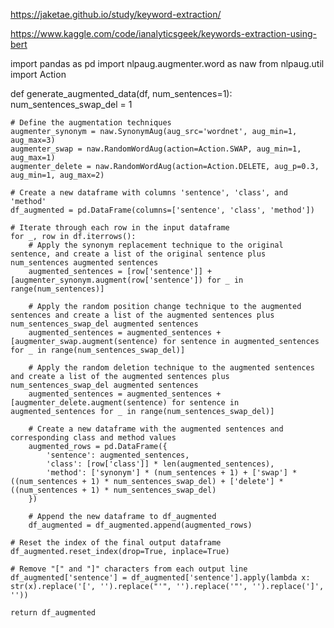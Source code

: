 https://jaketae.github.io/study/keyword-extraction/

https://www.kaggle.com/code/ianalyticsgeek/keywords-extraction-using-bert


import pandas as pd
import nlpaug.augmenter.word as naw
from nlpaug.util import Action


def generate_augmented_data(df, num_sentences=1):
    num_sentences_swap_del = 1

    # Define the augmentation techniques
    augmenter_synonym = naw.SynonymAug(aug_src='wordnet', aug_min=1, aug_max=3)
    augmenter_swap = naw.RandomWordAug(action=Action.SWAP, aug_min=1, aug_max=1)
    augmenter_delete = naw.RandomWordAug(action=Action.DELETE, aug_p=0.3, aug_min=1, aug_max=2)

    # Create a new dataframe with columns 'sentence', 'class', and 'method'
    df_augmented = pd.DataFrame(columns=['sentence', 'class', 'method'])

    # Iterate through each row in the input dataframe
    for _, row in df.iterrows():
        # Apply the synonym replacement technique to the original sentence, and create a list of the original sentence plus num_sentences augmented sentences
        augmented_sentences = [row['sentence']] + [augmenter_synonym.augment(row['sentence']) for _ in range(num_sentences)]

        # Apply the random position change technique to the augmented sentences and create a list of the augmented sentences plus num_sentences_swap_del augmented sentences
        augmented_sentences = augmented_sentences + [augmenter_swap.augment(sentence) for sentence in augmented_sentences for _ in range(num_sentences_swap_del)]

        # Apply the random deletion technique to the augmented sentences and create a list of the augmented sentences plus num_sentences_swap_del augmented sentences
        augmented_sentences = augmented_sentences + [augmenter_delete.augment(sentence) for sentence in augmented_sentences for _ in range(num_sentences_swap_del)]

        # Create a new dataframe with the augmented sentences and corresponding class and method values
        augmented_rows = pd.DataFrame({
            'sentence': augmented_sentences,
            'class': [row['class']] * len(augmented_sentences),
            'method': ['synonym'] * (num_sentences + 1) + ['swap'] * ((num_sentences + 1) * num_sentences_swap_del) + ['delete'] * ((num_sentences + 1) * num_sentences_swap_del)
        })

        # Append the new dataframe to df_augmented
        df_augmented = df_augmented.append(augmented_rows)

    # Reset the index of the final output dataframe
    df_augmented.reset_index(drop=True, inplace=True)

    # Remove "[" and "]" characters from each output line
    df_augmented['sentence'] = df_augmented['sentence'].apply(lambda x: str(x).replace('[', '').replace("'", '').replace('"', '').replace(']', ''))

    return df_augmented

